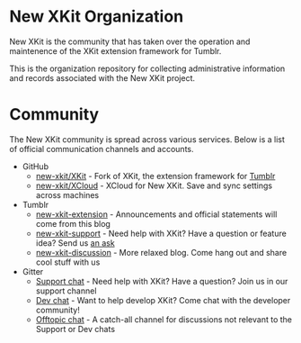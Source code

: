 # New XKit Organization

New XKit is the community that has taken over the operation and maintenence of the XKit extension framework for Tumblr.

This is the organization repository for collecting administrative information and records associated with the New XKit project.

# Community

The New XKit community is spread across various services.  Below is a list of official communication channels and accounts.

- GitHub
  - [new-xkit/XKit](https://github.com/new-xkit/XKit) - Fork of XKit, the extension framework for [Tumblr](https://www.tumblr.com/)
  - [new-xkit/XCloud](https://github.com/new-xkit/XCloud) - XCloud for New XKit.  Save and sync settings across machines
- Tumblr
  - [new-xkit-extension](http://new-xkit-extension.tumblr.com/) - Announcements and official statements will come from this blog
  - [new-xkit-support](http://new-xkit-support.tumblr.com/) - Need help with XKit?  Have a question or feature idea?  Send us [an ask](http://new-xkit-support.tumblr.com/ask)
  - [new-xkit-discussion](http://new-xkit-discussion.tumblr.com/) - More relaxed blog.  Come hang out and share cool stuff with us
- Gitter
  - [Support chat](https://gitter.im/new-xkit/support) - Need help with XKit?  Have a question?  Join us in our support channel
  - [Dev chat](https://gitter.im/new-xkit/XKit) - Want to help develop XKit?  Come chat with the developer community!
  - [Offtopic chat](https://gitter.im/new-xkit/offtopic) - A catch-all channel for discussions not relevant to the Support or Dev chats
